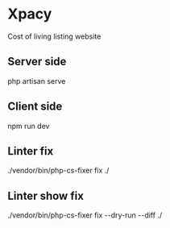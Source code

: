 # Xpacy
Cost of living listing website

## Server side
php artisan serve

## Client side
npm run dev

## Linter fix
 ./vendor/bin/php-cs-fixer fix ./
 
 ## Linter show fix
./vendor/bin/php-cs-fixer fix --dry-run --diff ./
